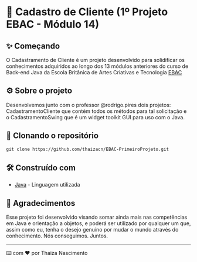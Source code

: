 # 🚀 Cadastro de Cliente (1º Projeto EBAC - Módulo 14)

## ✨ Começando
O Cadastramento de Cliente é um projeto desenvolvido para solidificar os conhecimentos adquiridos ao longo dos 13 módulos anteriores do curso de Back-end Java da Escola Britânica de Artes Criativas e Tecnologia [EBAC](https://ebaconline.com.br/back-end-java)

## ⚙️ Sobre o projeto
Desenvolvemos junto com o professor @rodrigo.pires dois projetos: CadastramentoCliente que contém todos os métodos para tal solicitação e o CadastramentoSwing que é um widget toolkit GUI para uso com o Java.

## 💾 Clonando o repositório

```git clone https://github.com/thaizacn/EBAC-PrimeiroProjeto.git```

## 🛠️ Construído com

* [Java](https://www.java.com/pt-BR/) - Linguagem utilizada

## 🎁 Agradecimentos

Esse projeto foi desenvolvido visando somar ainda mais nas competências em Java e orientação a objetos, e poderá ser utilizado por qualquer um que, assim como eu, tenha o desejo genuíno por mudar o mundo através do conhecimento. Nós conseguimos. Juntos.

---
⌨️ com ❤️ por Thaiza Nascimento
